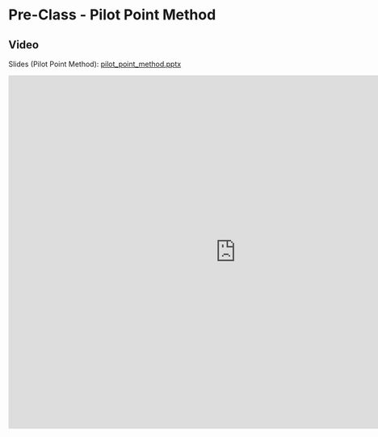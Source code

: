 # Pre-Class - Pilot Point Method



## Video

Slides (Pilot Point Method): [pilot_point_method.pptx](pilot_point_method.pptx)

<iframe width="900" height="700" src="https://www.youtube.com/embed/7MIEhmsHAPY?si=aCfXDUvPad7R1k4B" title="YouTube 
video player" frameborder="0" allow="accelerometer; autoplay; clipboard-write; encrypted-media; gyroscope; picture-in-picture; web-share" referrerpolicy="strict-origin-when-cross-origin" allowfullscreen></iframe>